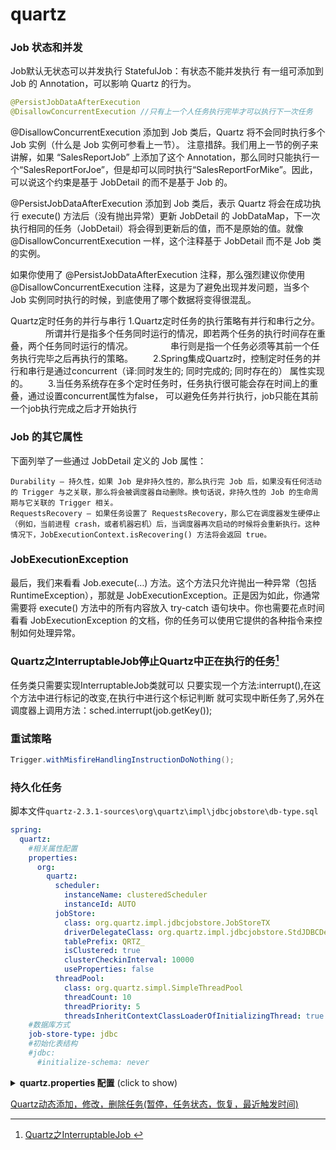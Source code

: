 # quartz
<!-- @author DHJT 2019-10-28 -->

### Job 状态和并发
Job默认无状态可以并发执行
StatefulJob：有状态不能并发执行
有一组可添加到 Job 的 Annotation，可以影响 Quartz 的行为。
```java
@PersistJobDataAfterExecution
@DisallowConcurrentExecution //只有上一个人任务执行完毕才可以执行下一次任务
```

@DisallowConcurrentExecution 添加到 Job 类后，Quartz 将不会同时执行多个 Job 实例（什么是 Job 实例可参看上一节）。
注意措辞。我们用上一节的例子来讲解，如果 “SalesReportJob” 上添加了这个 Annotation，那么同时只能执行一个“SalesReportForJoe”，但是却可以同时执行“SalesReportForMike”。因此，可以说这个约束是基于 JobDetail 的而不是基于 Job 的。

@PersistJobDataAfterExecution 添加到 Job 类后，表示 Quartz 将会在成功执行 execute() 方法后（没有抛出异常）更新 JobDetail 的 JobDataMap，下一次执行相同的任务（JobDetail）将会得到更新后的值，而不是原始的值。就像@DisallowConcurrentExecution 一样，这个注释基于 JobDetail 而不是 Job 类的实例。

如果你使用了 @PersistJobDataAfterExecution 注释，那么强烈建议你使用 @DisallowConcurrentExecution 注释，这是为了避免出现并发问题，当多个 Job 实例同时执行的时候，到底使用了哪个数据将变得很混乱。

Quartz定时任务的并行与串行
1.Quartz定时任务的执行策略有并行和串行之分。
　　　　所谓并行是指多个任务同时运行的情况，即若两个任务的执行时间存在重叠，两个任务同时运行的情况。
　　　　串行则是指一个任务必须等其前一个任务执行完毕之后再执行的策略。
　　2.Spring集成Quartz时，控制定时任务的并行和串行是通过concurrent（译:同时发生的; 同时完成的; 同时存在的）
属性实现的。
　　3.当任务系统存在多个定时任务时，任务执行很可能会存在时间上的重叠，通过设置concurrent属性为false，
可以避免任务并行执行，job只能在其前一个job执行完成之后才开始执行


### Job 的其它属性
下面列举了一些通过 JobDetail 定义的 Job 属性：

    Durability – 持久性，如果 Job 是非持久性的，那么执行完 Job 后，如果没有任何活动的 Trigger 与之关联，那么将会被调度器自动删除。换句话说，非持久性的 Job 的生命周期与它关联的 Trigger 相关。
    RequestsRecovery – 如果任务设置了 RequestsRecovery，那么它在调度器发生硬停止（例如，当前进程 crash，或者机器宕机）后，当调度器再次启动的时候将会重新执行。这种情况下，JobExecutionContext.isRecovering() 方法将会返回 true。

### JobExecutionException
最后，我们来看看 Job.execute(…) 方法。这个方法只允许抛出一种异常（包括 RuntimeException），那就是 JobExecutionException。正是因为如此，你通常需要将 execute() 方法中的所有内容放入 try-catch 语句块中。你也需要花点时间看看 JobExecutionException 的文档，你的任务可以使用它提供的各种指令来控制如何处理异常。

### Quartz之InterruptableJob停止Quartz中正在执行的任务[^2]
任务类只需要实现InterruptableJob类就可以
只要实现一个方法:interrupt(),在这个方法中进行标记的改变,在执行中进行这个标记判断
就可实现中断任务了,另外在调度器上调用方法：sched.interrupt(job.getKey());

### 重试策略
```java
Trigger.withMisfireHandlingInstructionDoNothing();
```

### 持久化任务
脚本文件`quartz-2.3.1-sources\org\quartz\impl\jdbcjobstore\db-type.sql`
```yaml
spring:
  quartz:
    #相关属性配置
    properties:
      org:
        quartz:
          scheduler:
            instanceName: clusteredScheduler
            instanceId: AUTO
          jobStore:
            class: org.quartz.impl.jdbcjobstore.JobStoreTX
            driverDelegateClass: org.quartz.impl.jdbcjobstore.StdJDBCDelegate
            tablePrefix: QRTZ_
            isClustered: true
            clusterCheckinInterval: 10000
            useProperties: false
          threadPool:
            class: org.quartz.simpl.SimpleThreadPool
            threadCount: 10
            threadPriority: 5
            threadsInheritContextClassLoaderOfInitializingThread: true
    #数据库方式
    job-store-type: jdbc
    #初始化表结构
    #jdbc:
      #initialize-schema: never
```

<details>
  <summary><b>quartz.properties 配置</b> (click to show)</summary>
Quartz的属性配置文件主要包括三方面的信息：
1)集群信息；
2)调度器线程池；
3)任务调度现场数据的保存。

``` prop
# Default Properties file for use by StdSchedulerFactory
# to create a Quartz Scheduler Instance, if a different
# properties file is not explicitly specified.

#集群配置
org.quartz.scheduler.instanceName: DefaultQuartzScheduler
org.quartz.scheduler.rmi.export: false
org.quartz.scheduler.rmi.proxy: false
org.quartz.scheduler.wrapJobExecutionInUserTransaction: false

org.quartz.threadPool.class: org.quartz.simpl.SimpleThreadPool
org.quartz.threadPool.threadCount: 10
org.quartz.threadPool.threadPriority: 5
org.quartz.threadPool.threadsInheritContextClassLoaderOfInitializingThread: true

org.quartz.jobStore.misfireThreshold: 60000

#============================================================================
# Configure JobStore
#============================================================================

#默认配置，数据保存到内存
#org.quartz.jobStore.class: org.quartz.simpl.RAMJobStore
#持久化配置
org.quartz.jobStore.class:org.quartz.impl.jdbcjobstore.JobStoreTX
org.quartz.jobStore.driverDelegateClass:org.quartz.impl.jdbcjobstore.StdJDBCDelegate
org.quartz.jobStore.useProperties:true
#数据库表前缀
#org.quartz.jobStore.tablePrefix:qrtz_
#org.quartz.jobStore.dataSource:qzDS

#============================================================================
# Configure Datasources
#============================================================================
#JDBC驱动
#org.quartz.dataSource.qzDS.driver:com.mysql.jdbc.Driver
#org.quartz.dataSource.qzDS.URL:jdbc:mysql://localhost:3306/quartz
#org.quartz.dataSource.qzDS.user:root
#org.quartz.dataSource.qzDS.password:christmas258@
#org.quartz.dataSource.qzDS.maxConnection:10
```
</details>


[Quartz动态添加，修改，删除任务(暂停，任务状态，恢复，最近触发时间)](https://blog.csdn.net/loveLifeLoveCoding/article/details/80449077)

[1]: https://www.jianshu.com/p/056281e057b3 '第四十七章：SpringBoot2.0新特性 - Quartz自动化配置集成'
[2]: https://blog.csdn.net/sx1119183530/article/details/85623937 'spring的task和quartz的区别'
[3]: https://www.jianshu.com/p/544daba1f7f6 'spring 定时任务不能并发执行问题'

[^1]: [第四十章：基于SpringBoot & Quartz完成定时任务分布式多节点负载持久化](https://www.jianshu.com/p/49133c107143)
[^2]: [Quartz之InterruptableJob ](https://www.iteye.com/blog/liuzidong-1145429)